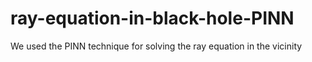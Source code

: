 # ray-equation-in-black-hole-PINN
We used the PINN technique for solving the ray equation in the vicinity
